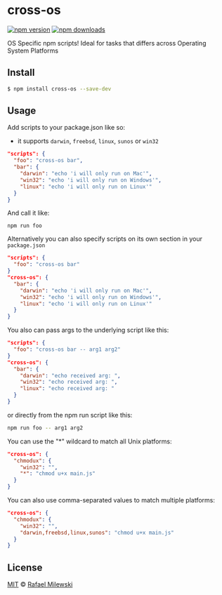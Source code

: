 # cross-os

[![npm version](https://badge.fury.io/js/cross-os.svg)](https://badge.fury.io/js/cross-os)
[![npm downloads](https://img.shields.io/npm/dm/cross-os.svg)](https://www.npmjs.com/package/cross-os)

OS Specific npm scripts! Ideal for tasks that differs across Operating System Platforms

## Install

```bash
$ npm install cross-os --save-dev
```

## Usage

Add scripts to your package.json like so:
- it supports `darwin`, `freebsd`, `linux`, `sunos` or `win32`

```json
"scripts": {
  "foo": "cross-os bar",
  "bar": {
    "darwin": "echo 'i will only run on Mac'",
    "win32": "echo 'i will only run on Windows'",
    "linux": "echo 'i will only run on Linux'"
  }
}
```
And call it like:
```
npm run foo
```

Alternatively you can also specify scripts on its own section in your `package.json`

```json
"scripts": {
  "foo": "cross-os bar"
}
"cross-os": {
  "bar": {
    "darwin": "echo 'i will only run on Mac'",
    "win32": "echo 'i will only run on Windows'",
    "linux": "echo 'i will only run on Linux'"
  }
}
```

You also can pass args to the underlying script like this:

```json
"scripts": {
  "foo": "cross-os bar -- arg1 arg2"
}
"cross-os": {
  "bar": {
    "darwin": "echo received arg: ",
    "win32": "echo received arg: ",
    "linux": "echo received arg: "
  }
}
```

or directly from the npm run script like this:

```bash
npm run foo -- arg1 arg2
```

You can use the "*" wildcard to match all Unix platforms:

```json
"cross-os": {
  "chmodux": {
    "win32": "",
    "*": "chmod u+x main.js"
  }
}
```

You can also use comma-separated values to match multiple platforms:

```json
"cross-os": {
  "chmodux": {
    "win32": "",
    "darwin,freebsd,linux,sunos": "chmod u+x main.js"
  }
}
```

## License 

[MIT](LICENSE) © [Rafael Milewski](https://github.com/milewski)
